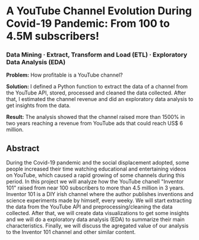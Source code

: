 # A YouTube Channel Evolution During Covid-19 Pandemic: From 100 to 4.5M subscribers!
### Data Mining · Extract, Transform and Load (ETL) · Exploratory Data Analysis (EDA)

**Problem:** How profitable is a YouTube channel?

**Solution:** I defined a Python function to extract the data of a channel from the
YouTube API, stored, processed and cleaned the data collected. After that, I estimated the
channel revenue and did an exploratory data analysis to get insights from the data.

**Result:** The analysis showed that the channel raised more than 1500% in two years reaching
a revenue from YouTube ads that could reach US$ 6 million.


## Abstract

During the Covid-19 pandemic and the social displacement adopted, some people increased their time watching educational and entertaining videos on YouTube, which caused a rapid growing of some channels during this period. In this project we will analyze how the YouTube chanell "Inventor 101" raised from near 100 subscribers to more than 4.5 million in 3 years. Inventor 101 is a DIY irish channel where the author publishes inventions and science experiments made by himself, every weeky. We will start extracting the data from the YouTube API and preprocessing/cleaning the data collected. After that, we will create data visualizations to get some insights and we will do a exploratory data analysis (EDA) to summarize their main characteristics. Finally, we will discuss the agregated value of our analysis to the Inventor 101 channel and other similar content.
